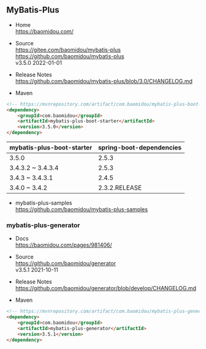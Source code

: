 
## MyBatis-Plus

- Home  
  https://baomidou.com/

- Source  
  https://gitee.com/baomidou/mybatis-plus  
  https://github.com/baomidou/mybatis-plus  
  v3.5.0 2022-01-01

- Release Notes  
  https://github.com/baomidou/mybatis-plus/blob/3.0/CHANGELOG.md

- Maven
```html
<!-- https://mvnrepository.com/artifact/com.baomidou/mybatis-plus-boot-starter -->
<dependency>
    <groupId>com.baomidou</groupId>
    <artifactId>mybatis-plus-boot-starter</artifactId>
    <version>3.5.0</version>
</dependency>
```
| mybatis-plus-boot-starter | spring-boot-dependencies |
| --- | --- |
| 3.5.0 | 2.5.3 |
| 3.4.3.2 ~ 3.4.3.4 | 2.5.3 |
| 3.4.3 ~ 3.4.3.1 | 2.4.5 |
| 3.4.0 ~ 3.4.2 | 2.3.2.RELEASE |

- mybatis-plus-samples  
  https://github.com/baomidou/mybatis-plus-samples


### mybatis-plus-generator

- Docs  
  https://baomidou.com/pages/981406/

- Source  
  https://github.com/baomidou/generator  
  v3.5.1 2021-10-11

- Release Notes  
  https://github.com/baomidou/generator/blob/develop/CHANGELOG.md

- Maven
```html
<!-- https://mvnrepository.com/artifact/com.baomidou/mybatis-plus-generator -->
<dependency>
    <groupId>com.baomidou</groupId>
    <artifactId>mybatis-plus-generator</artifactId>
    <version>3.5.1</version>
</dependency>
```

